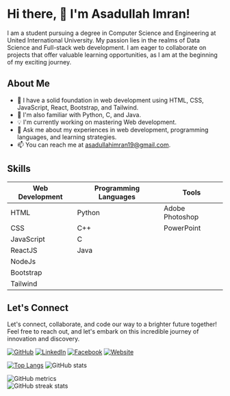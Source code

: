 # Hi there, 👋 I'm Asadullah Imran!

I am a student pursuing a degree in Computer Science and Engineering at United International University. My passion lies in the realms of Data Science and Full-stack web development. I am eager to collaborate on projects that offer valuable learning opportunities, as I am at the beginning of my exciting journey.

## About Me

- 🌱 I have a solid foundation in web development using HTML, CSS, JavaScript, React, Bootstrap, and Tailwind.
- 🌟 I'm also familiar with Python, C, and Java.
- 💡 I'm currently working on mastering Web development.
- 💬 Ask me about my experiences in web development, programming languages, and learning strategies.
- 📫 You can reach me at [asadullahimran19@gmail.com](mailto:asadullahimran19@gmail.com).

## Skills

| Web Development       | Programming Languages | Tools                |
|-----------------------|-----------------------|----------------------|
| HTML                  | Python                | Adobe Photoshop      |
| CSS                   | C++                   | PowerPoint           |
| JavaScript            | C                     |                      |
| ReactJS               | Java                  |                      |
| NodeJs                |                       |                      |
| Bootstrap             |                       |                      |
| Tailwind              |                       |                      |

## Let's Connect

Let's connect, collaborate, and code our way to a brighter future together! Feel free to reach out, and let's embark on this incredible journey of innovation and discovery.

[![GitHub](https://img.shields.io/github/followers/Asadullah-Imran?label=Follow&style=social)](https://github.com/Asadullah-Imran)
[![LinkedIn](https://img.shields.io/badge/LinkedIn-Connect-blue)](https://www.linkedin.com/in/asadullah-imran/)
[![Facebook](https://img.shields.io/badge/Facebook-Connect-blue)](https://www.facebook.com/profile.php?id=100080222101791)
[![Website](https://img.shields.io/badge/Website-Visit-blue)](https://webli-bd.com)

[![Top Langs](https://github-readme-stats.vercel.app/api/top-langs/?username=Asadullah-Imran)](https://github.com/anuraghazra/github-readme-stats)
![GitHub stats](https://github-readme-stats.vercel.app/api?username=Asadullah-Imran&show_icons=true&count_private=true)

![GitHub metrics](https://metrics.lecoq.io/Asadullah-Imran)  
![GitHub streak stats](https://streak-stats.demolab.com/?user=Asadullah-Imran)

